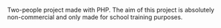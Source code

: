 Two-people project made with PHP. The aim of this project is absolutely non-commercial and only made for school training purposes.
